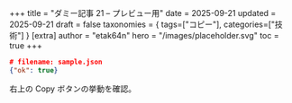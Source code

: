 +++
title = "ダミー記事 21 – プレビュー用"
date = 2025-09-21
updated = 2025-09-21
draft = false
taxonomies = { tags=["コピー"], categories=["技術"] }
[extra]
author = "etak64n"
hero = "/images/placeholder.svg"
toc = true
+++

```json
# filename: sample.json
{"ok": true}
```

右上の Copy ボタンの挙動を確認。

